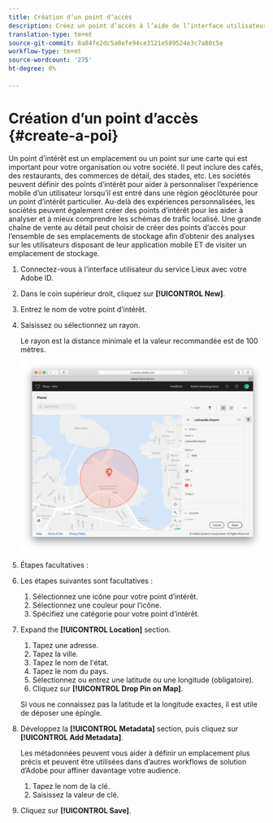 ```yaml
---
title: Création d’un point d’accès
description: Créez un point d’accès à l’aide de l’interface utilisateur du service Places.
translation-type: tm+mt
source-git-commit: 8a84fe2dc5a0efe94ce3121e589524e3c7a80c5e
workflow-type: tm+mt
source-wordcount: '275'
ht-degree: 0%

---
```



# Création d’un point d’accès {#create-a-poi}

Un point d’intérêt est un emplacement ou un point sur une carte qui est important pour votre organisation ou votre société. Il peut inclure des cafés, des restaurants, des commerces de détail, des stades, etc. Les sociétés peuvent définir des points d’intérêt pour aider à personnaliser l’expérience mobile d’un utilisateur lorsqu’il est entré dans une région géoclôturée pour un point d’intérêt particulier. Au-delà des expériences personnalisées, les sociétés peuvent également créer des points d’intérêt pour les aider à analyser et à mieux comprendre les schémas de trafic localisé. Une grande chaîne de vente au détail peut choisir de créer des points d’accès pour l’ensemble de ses emplacements de stockage afin d’obtenir des analyses sur les utilisateurs disposant de leur application mobile ET de visiter un emplacement de stockage.

1. Connectez-vous à l’interface utilisateur du service Lieux avec votre Adobe ID.
1. Dans le coin supérieur droit, cliquez sur **[!UICONTROL New]**.
1. Entrez le nom de votre point d’intérêt.
1. Saisissez ou sélectionnez un rayon.

   Le rayon est la distance minimale et la valeur recommandée est de 100 mètres.

   ![définir un point d’intérêt](/help/assets/define_poi.png)

1. Étapes facultatives :
1. Les étapes suivantes sont facultatives :

   1. Sélectionnez une icône pour votre point d’intérêt.
   1. Sélectionnez une couleur pour l’icône.
   1. Spécifiez une catégorie pour votre point d’intérêt.

1. Expand the **[!UICONTROL Location]** section.

   1. Tapez une adresse.
   1. Tapez la ville.
   1. Tapez le nom de l&#39;état.
   1. Tapez le nom du pays.
   1. Sélectionnez ou entrez une latitude ou une longitude (obligatoire).
   1. Cliquez sur **[!UICONTROL Drop Pin on Map]**.

   Si vous ne connaissez pas la latitude et la longitude exactes, il est utile de déposer une épingle.

1. Développez la **[!UICONTROL Metadata]** section, puis cliquez sur **[!UICONTROL Add Metadata]**.

   Les métadonnées peuvent vous aider à définir un emplacement plus précis et peuvent être utilisées dans d’autres workflows de solution d’Adobe pour affiner davantage votre audience.

   1. Tapez le nom de la clé.
   1. Saisissez la valeur de clé.

1. Cliquez sur **[!UICONTROL  Save]**.
